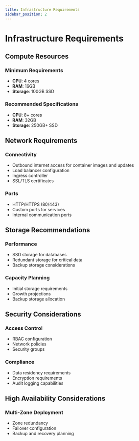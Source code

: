 ```yaml
---
title: Infrastructure Requirements
sidebar_position: 2
---
```


# Infrastructure Requirements

## Compute Resources

### Minimum Requirements
- **CPU**: 4 cores
- **RAM**: 16GB
- **Storage**: 100GB SSD

### Recommended Specifications
- **CPU**: 8+ cores
- **RAM**: 32GB
- **Storage**: 250GB+ SSD

## Network Requirements

### Connectivity
- Outbound internet access for container images and updates
- Load balancer configuration
- Ingress controller
- SSL/TLS certificates

### Ports
- HTTP/HTTPS (80/443)
- Custom ports for services
- Internal communication ports

## Storage Recommendations

### Performance
- SSD storage for databases
- Redundant storage for critical data
- Backup storage considerations

### Capacity Planning
- Initial storage requirements
- Growth projections
- Backup storage allocation

## Security Considerations

### Access Control
- RBAC configuration
- Network policies
- Security groups

### Compliance
- Data residency requirements
- Encryption requirements
- Audit logging capabilities

## High Availability Considerations

### Multi-Zone Deployment
- Zone redundancy
- Failover configuration
- Backup and recovery planning 